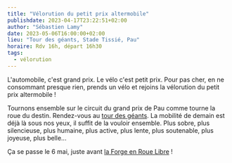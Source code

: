 ```yaml
---
title: "Vélorution du petit prix altermobile"
publishdate: 2023-04-17T23:22:51+02:00
author: "Sébastien Lamy"
date: 2023-05-06T16:00:00+02:00
lieu: "Tour des géants, Stade Tissié, Pau"
horaire: Rdv 16h, départ 16h30
tags:
  - vélorution
---
```


L'automobile, c'est grand prix. Le vélo c'est petit prix. Pour pas cher, en ne consommant presque rien, prends un vélo et rejoins la vélorution du petit prix altermobile ! 

<!--more-->

Tournons ensemble sur le circuit du grand prix de Pau comme tourne la roue du destin. Rendez-vous au [tour des géants](https://www.pau.fr/article/le-tour-des-geants-un-musee-exceptionnel). La mobilité de demain est déjà là sous nos yeux, il suffit de la vouloir ensemble. Plus sobre, plus silencieuse, plus humaine, plus active, plus lente, plus soutenable, plus joyeuse, plus belle...

Ça se passe le 6 mai, juste avant [la Forge en Roue Libre](/agenda/2023/la-forge-en-roue-libre/) !
